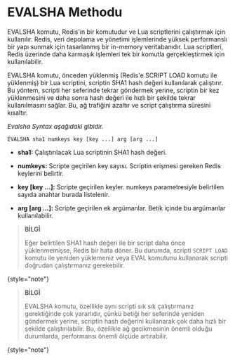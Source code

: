 # EVALSHA Methodu

EVALSHA komutu, Redis'in bir komutudur ve Lua scriptlerini çalıştırmak için kullanılır. Redis, veri depolama ve yönetimi 
işlemlerinde yüksek performanslı bir yapı sunmak için tasarlanmış bir in-memory veritabanıdır. Lua scriptleri, Redis 
üzerinde daha karmaşık işlemleri tek bir komutla gerçekleştirmek için kullanılabilir.

EVALSHA komutu, önceden yüklenmiş (Redis'e SCRIPT LOAD komutu ile yüklenmiş) bir Lua scriptini, scriptin SHA1 hash değeri 
kullanılarak çalıştırır. Bu yöntem, scripti her seferinde tekrar göndermek yerine, scriptin bir kez yüklenmesini ve 
daha sonra hash değeri ile hızlı bir şekilde tekrar kullanılmasını sağlar. Bu, ağ trafiğini azaltır ve script 
çalıştırma süresini kısaltır.


_Evalsha Syntax aşağıdaki gibidir._

```
EVALSHA sha1 numkeys key [key ...] arg [arg ...]
```

* **sha1:** Çalıştırılacak Lua scriptinin SHA1 hash değeri.

* **numkeys:** Scripte geçirilen key sayısı. Scriptin erişmesi gereken Redis keylerini belirtir.

* **key [key ...]:** Scripte geçirilen keyler. numkeys parametresiyle belirtilen sayıda anahtar burada listelenir.

* **arg [arg ...]:** Scripte geçirilen ek argümanlar. Betik içinde bu argümanlar kullanılabilir.


> **BİLGİ**
> 
> Eğer belirtilen SHA1 hash değeri ile bir script daha önce yüklenmemişse, Redis bir hata döner. Bu durumda, scripti
> `SCRIPT LOAD` komutu ile yeniden yüklemeniz veya EVAL komutunu kullanarak scripti doğrudan çalıştırmanız gerekebilir.
>
{style="note"}


> **BİLGİ**
>
> EVALSHA komutu, özellikle aynı scripti sık sık çalıştırmanız gerektiğinde çok yararlıdır, çünkü betiği her seferinde 
> yeniden göndermek yerine, scriptin hash değerini kullanarak çok daha hızlı bir şekilde çalıştırılabilir. Bu, özellikle 
> ağ gecikmesinin önemli olduğu durumlarda, performansı önemli ölçüde artırabilir.
>
{style="note"}